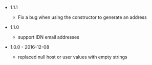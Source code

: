 - 1.1.1
  - Fix a bug when using the constructor to generate an address

- 1.1.0
  - support IDN email addresses

- 1.0.0 - 2016-12-08

    - replaced null host or user values with empty strings
